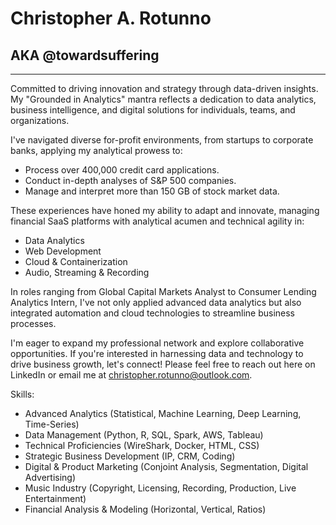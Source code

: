 # Christopher A. Rotunno
## AKA @towardsuffering
--- 
Committed to driving innovation and strategy through data-driven insights. My "Grounded in Analytics" mantra reflects a dedication to data analytics, business intelligence, and digital solutions for individuals, teams, and organizations.

I've navigated diverse for-profit environments, from startups to corporate banks, applying my analytical prowess to:

- Process over 400,000 credit card applications.
- Conduct in-depth analyses of S&P 500 companies.
- Manage and interpret more than 150 GB of stock market data.

These experiences have honed my ability to adapt and innovate, managing financial SaaS platforms with analytical acumen and technical agility in:

- Data Analytics
- Web Development
- Cloud & Containerization
- Audio, Streaming & Recording

In roles ranging from Global Capital Markets Analyst to Consumer Lending Analytics Intern, I've not only applied advanced data analytics but also integrated automation and cloud technologies to streamline business processes.

I'm eager to expand my professional network and explore collaborative opportunities. If you're interested in harnessing data and technology to drive business growth, let's connect! Please feel free to reach out here on LinkedIn or email me at christopher.rotunno@outlook.com.

Skills:
- Advanced Analytics (Statistical, Machine Learning, Deep Learning, Time-Series)
- Data Management (Python, R, SQL, Spark, AWS, Tableau)
- Technical Proficiencies (WireShark, Docker, HTML, CSS)
- Strategic Business Development (IP, CRM, Coding)
- Digital & Product Marketing (Conjoint Analysis, Segmentation, Digital Advertising)
- Music Industry (Copyright, Licensing, Recording, Production, Live Entertainment)
- Financial Analysis & Modeling (Horizontal, Vertical, Ratios)
